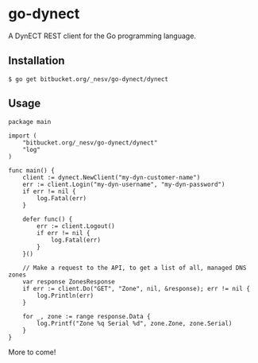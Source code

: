 # go-dynect

A DynECT REST client for the Go programming language.

## Installation

	$ go get bitbucket.org/_nesv/go-dynect/dynect

## Usage

	package main

	import (
		"bitbucket.org/_nesv/go-dynect/dynect"
		"log"
	)

	func main() {
		client := dynect.NewClient("my-dyn-customer-name")
		err := client.Login("my-dyn-username", "my-dyn-password")
		if err != nil {
			log.Fatal(err)
		}

		defer func() {
			err := client.Logout()
			if err != nil {
				log.Fatal(err)
			}
		}()

		// Make a request to the API, to get a list of all, managed DNS zones
		var response ZonesResponse
		if err := client.Do("GET", "Zone", nil, &response); err != nil {
			log.Println(err)
		}

		for _, zone := range response.Data {
			log.Printf("Zone %q Serial %d", zone.Zone, zone.Serial)
		}
	}

More to come!
